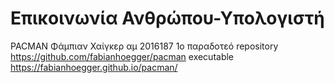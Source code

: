 # Επικοινωνία Ανθρώπου-Υπολογιστή

PACMAN Φάμπιαν Χαίγκερ  αμ 2016187
1ο παραδοτεό
repository 
https://github.com/fabianhoegger/pacman
executable
 https://fabianhoegger.github.io/pacman/
